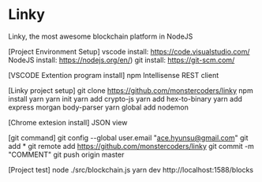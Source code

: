 # Linky
Linky, the most awesome blockchain platform in NodeJS

[Project Environment Setup]
vscode install:	https://code.visualstudio.com/
NodeJS install:	https://nodejs.org/en/)
git install:	https://git-scm.com/

[VSCODE Extention program install]
npm Intellisense
REST client

[Linky project setup]
git clone https://github.com/monstercoders/linky
npm install yarn
yarn init
yarn add crypto-js
yarn add hex-to-binary
yarn add express morgan body-parser
yarn global add nodemon

[Chrome extesion install]
JSON view

[git command]
git config --global user.email "ace.hyunsu@gmail.com"
git add *
git remote add https://github.com/monstercoders/linky
git commit -m "COMMENT"
git push origin master

[Project test]
node ./src/blockchain.js
yarn dev
http://localhost:1588/blocks